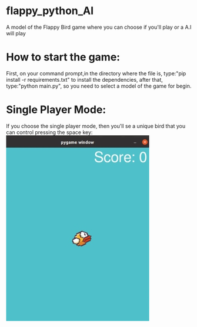 # flappy_python_AI
A model of the Flappy Bird game where you can choose if you'll play or a A.I will play

# How to start the game:

First, on your command prompt,in the directory where the file is, type:"pip install -r requirements.txt" to install the dependencies, after that, type:"python main.py", so you need to select a model of the game for begin.

# Single Player Mode:

If you choose the single player mode, then you'll se a unique bird that you can control pressing the space key:
![](imgs/single_player.jpeg)
